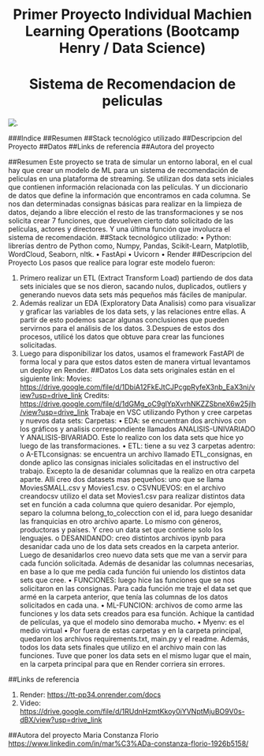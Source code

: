 <h1 align="center"> Primer Proyecto Individual Machien Learning Operations (Bootcamp Henry / Data Science) </h1>
<h1 align="center"> Sistema de Recomendacion de peliculas </h1>

![.](https://github.com/Constanzafl/Proyecto_Indiv_1_MLO_Henry/assets/121994442/a3f9a312-e16a-4f38-95a0-acb96e292ed2)

###Indice
##Resumen
##Stack tecnológico utilizado
##Descripcion del Proyecto
##Datos
##Links de referencia
##Autora del proyecto

##Resumen
Este proyecto se trata de simular un entorno laboral, en el cual hay que crear un modelo de ML para un sistema de recomendación de peliculas en una plataforma de streaming.
Se utilizan dos data sets iniciales que contienen información relacionada con las películas. Y un diccionario de datos que define la información que encontramos en cada columna.
Se nos dan determinadas consignas básicas para realizar en la limpieza de datos, dejando a libre elección el resto de las transformaciones y se nos solicita crear 7 funciones, que devuelven cierto dato solicitado de las películas, actores y directores. Y una última función que involucra el sistema de recomendación.
##Stack tecnológico utilizado:
•	Python: librerías dentro de Python como, Numpy, Pandas, Scikit-Learn, Matplotlib, WordCloud, Seaborn, nltk.
•	FastApi
•	Uvicorn
•	Render
##Descripcion del Proyecto
Los pasos que realice para lograr este modelo fueron:
1. Primero realizar un ETL (Extract Transform Load) partiendo de dos data sets iniciales que se nos dieron, sacando nulos, duplicados, outliers y generando nuevos data sets más pequeños más fáciles de manipular. 
2. Además realizar un EDA (Exploratory Data Analisis) como para visualizar y graficar las variables de los data sets, y las relaciones entre ellas. A partir de esto podemos sacar algunas conclusiones que pueden servirnos para el análisis de los datos. 
3.Despues de estos dos procesos, utilicé los datos que obtuve para crear las funciones solicitadas.
4. Luego para disponibilizar los datos, usamos el framework FastAPI de forma local y para que estos datos esten de manera virtual levantamos un deploy en Render.
##Datos 
Los data sets originales están en el siguiente link: 
Movies: https://drive.google.com/file/d/1DbiA12FkEJtCJPcgpRyfeX3nb_EaX3ni/view?usp=drive_link
Credits:
https://drive.google.com/file/d/1dGMg_oC9glYpXvrhNKZZSbneX6w25jlh/view?usp=drive_link
Trabaje en VSC utilizando Python y cree carpetas y nuevos data sets:
Carpetas:
•	EDA: se encuentran dos archivos con los gráficos y analisis correspondiente llamados ANALISIS-UNIVARIADO Y ANALISIS-BIVARIADO. Este lo realizo con los data sets que hice yo luego de las transformaciones. 
•	ETL: tiene a su vez 3 carpetas adentro:
o	A-ETLconsignas: se encuentra un archivo llamado ETL_consignas, en donde aplico las consignas iniciales solicitadas en el instructivo del trabajo. Excepto la de desanidar columnas que la realizo en otra carpeta aparte. Allí creo dos datasets mas pequeños: uno que se llama MoviesSMALL.csv y Movies1.csv.
o	CSVNUEVOS: en el archivo creandocsv utilizo el data set Movies1.csv para realizar distintos data set en función a cada columna que quiero desanidar. Por ejemplo, separo la columna belong_to_colecction con el id, para luego desanidar las franquicias en otro archivo aparte. Lo mismo con géneros, productoras y países. Y creo un data set que contiene solo los lenguajes.
o	DESANIDANDO: creo distintos archivos ipynb para desanidar cada uno de los data sets creados en la carpeta anterior. Luego de desanidarlos creo nuevo data sets que me van a servir para cada función solicitada. Además de desanidar las columnas necesarias, en base a lo que me pedía cada función fui uniendo los distintos data sets que cree.
•	FUNCIONES: luego hice las funciones que se nos solicitaron en las consignas. Para cada función me traje el data set que armé en la carpeta anterior, que tenía las columnas de los datos solicitados en cada una. 
•	ML-FUNCION: archivos de como arme las funciones y los data sets creados para esa función. Achique la cantidad de películas, ya que el modelo sino demoraba mucho.
•	Myenv: es el medio virtual
•	Por fuera de estas carpetas y en la carpeta principal, quedaron los archivos requirements.txt, main.py y el readme. Además, todos los data sets finales que utilizo en el archivo main con las funciones. Tuve que poner los data sets en el mismo lugar que el main, en la carpeta principal para que en Render corriera sin errores. 

##Links de referencia
1.	Render: https://tt-pp34.onrender.com/docs
2.	Video: https://drive.google.com/file/d/1RUdnHzmtKkoy0iYVNptMjuBO9V0s-dBX/view?usp=drive_link

##Autora del proyecto
Maria Constanza Florio
https://www.linkedin.com/in/mar%C3%ADa-constanza-florio-1926b5158/




